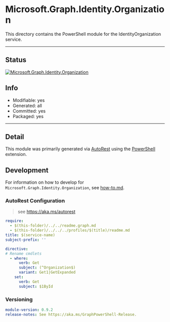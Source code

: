 <!-- region Generated -->
# Microsoft.Graph.Identity.Organization
This directory contains the PowerShell module for the IdentityOrganization service.

---
## Status
[![Microsoft.Graph.Identity.Organization](https://img.shields.io/powershellgallery/v/Microsoft.Graph.Identity.Organization.svg?style=flat-square&label=Microsoft.Graph.Identity.Organization "Microsoft.Graph.Identity.Organization")](https://www.powershellgallery.com/packages/Microsoft.Graph.Identity.Organization/)

## Info
- Modifiable: yes
- Generated: all
- Committed: yes
- Packaged: yes

---
## Detail
This module was primarily generated via [AutoRest](https://github.com/Azure/autorest) using the [PowerShell](https://github.com/Azure/autorest.powershell) extension.

## Development
For information on how to develop for `Microsoft.Graph.Identity.Organization`, see [how-to.md](how-to.md).
<!-- endregion -->

### AutoRest Configuration

> see https://aka.ms/autorest

``` yaml
require:
  - $(this-folder)/../../readme.graph.md
  - $(this-folder)/../../../profiles/$(title)/readme.md
title: $(service-name)
subject-prefix: ''

directive:
# Rename cmdlets
  - where:
      verb: Get
      subject: (^Organization$)
      variant: Get1|GetExpanded
    set:
      verb: Get
      subject: $1ById
```
### Versioning

``` yaml
module-version: 0.9.2
release-notes: See https://aka.ms/GraphPowerShell-Release.
```
